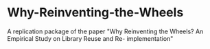 # Why-Reinventing-the-Wheels
A replication package of the paper "Why Reinventing the Wheels? An Empirical Study on Library Reuse and Re- implementation"
